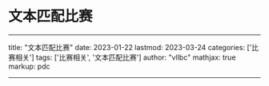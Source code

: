 # 文本匹配比赛

---
title: "文本匹配比赛"
date: 2023-01-22
lastmod: 2023-03-24
categories: ['比赛相关']
tags: ['比赛相关', '文本匹配比赛']
author: "vllbc"
mathjax: true
markup: pdc

---

